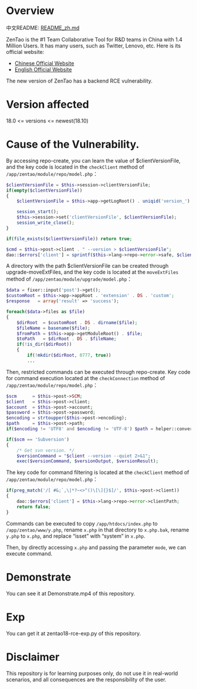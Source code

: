 # Overview

中文README: [README_zh.md](./README_zh.md)

ZenTao is the #1 Team Collaborative Tool for R&D teams in China with 1.4 Million Users. It has many users, such as Twitter, Lenovo, etc. Here is its official website:

* [Chinese Official Website](https://www.zentao.net/)
* [English Official Website](https://www.zentao.pm/)

The new version of ZenTao has a backend RCE vulnerability.

# Version affected

18.0 <= versions <= newest(18.10)

# Cause of the Vulnerability.

By accessing repo-create, you can learn the value of $clientVersionFile, and the key code is located in the `checkClient` method of `/app/zentao/module/repo/model.php`：

```php
$clientVersionFile = $this->session->clientVersionFile;
if(empty($clientVersionFile))
{
    $clientVersionFile = $this->app->getLogRoot() . uniqid('version_') . '.log';

    session_start();
    $this->session->set('clientVersionFile', $clientVersionFile);
    session_write_close();
}

if(file_exists($clientVersionFile)) return true;

$cmd = $this->post->client . " --version > $clientVersionFile";
dao::$errors['client'] = sprintf($this->lang->repo->error->safe, $clientVersionFile, $cmd);
```

A directory with the path $clientVersionFile can be created through upgrade-moveExtFiles, and the key code is located at the `moveExtFiles` method of `/app/zentao/module/upgrade/model.php`：

```php
$data = fixer::input('post')->get();
$customRoot = $this->app->appRoot . 'extension' . DS . 'custom';
$response   = array('result' => 'success');

foreach($data->files as $file)
{
    $dirRoot  = $customRoot . DS . dirname($file);
    $fileName = basename($file);
    $fromPath = $this->app->getModuleRoot() . $file;
    $toPath   = $dirRoot . DS . $fileName;
    if(!is_dir($dirRoot))
    {
        if(!mkdir($dirRoot, 0777, true))
        ...
```

Then, restricted commands can be executed through repo-create. Key code for command execution located at the `checkConnection` method of `/app/zentao/module/repo/model.php`：

```php
$scm      = $this->post->SCM;
$client   = $this->post->client;
$account  = $this->post->account;
$password = $this->post->password;
$encoding = strtoupper($this->post->encoding);
$path     = $this->post->path;
if($encoding != 'UTF8' and $encoding != 'UTF-8') $path = helper::convertEncoding($path, 'utf-8', $encoding);

if($scm == 'Subversion')
{
    /* Get svn version. */
    $versionCommand = "$client --version --quiet 2>&1";
    exec($versionCommand, $versionOutput, $versionResult);
```

The key code for command filtering is located at the `checkClient` method of `/app/zentao/module/repo/model.php`：

```php
if(preg_match('/[ #&;`,\|*?~<>^()\[\]{}$]/', $this->post->client))
{
    dao::$errors['client'] = $this->lang->repo->error->clientPath;
    return false;
}
```

Commands can be executed to copy `/app/htdocs/index.php` to `/app/zentao/www/y.php`, rename `x.php` in that directory to `x.php.bak`, rename `y.php` to `x.php`, and replace “isset” with “system” in `x.php`.

Then, by directly accessing `x.php` and passing the parameter `mode`, we can execute command.

# Demonstrate

You can see it at Demonstrate.mp4 of this repository.

# Exp

You can get it at zentao18-rce-exp.py of this repository.

# Disclaimer

This repository is for learning purposes only, do not use it in real-world scenarios, and all consequences are the responsibility of the user.